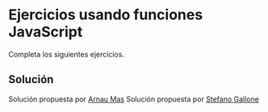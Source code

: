 # Ejercicios usando funciones JavaScript

Completa los siguientes ejercicios.

## Solución

Solución propuesta por [Arnau Mas](https://github.com/Arnau-Mas/functions-playground-javascript-master)
Solución propuesta por [Stefano Gallone](https://github.com/Ste2812/functions-playground-javascript)
